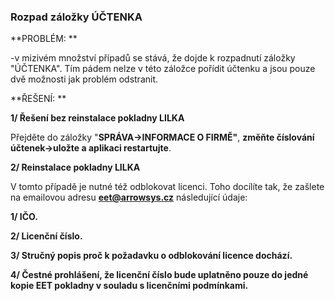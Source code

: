 ### Rozpad záložky ÚČTENKA

**PROBLÉM: **

-v mizivém množství případů se stává, že dojde k rozpadnutí záložky "ÚČTENKA". Tím pádem nelze v této záložce pořídit účtenku a jsou pouze dvě možnosti jak problém odstranit.

**ŘEŠENÍ: **

**1/ Řešení bez reinstalace pokladny LILKA**

Přejděte do záložky "**SPRÁVA-&gt;INFORMACE O FIRMĚ"**, **změňte číslování účtenek-&gt;uložte a aplikaci restartujte**.

**2/ Reinstalace pokladny LILKA**

V tomto případě je nutné též odblokovat licenci. Toho docílíte tak, že zašlete na emailovou adresu **eet@arrowsys.cz** následující údaje:

**1/ IČO.**

**2/ Licenční číslo.**

**3/ Stručný popis proč k požadavku o odblokování licence dochází.**

**4/ Čestné prohlášení, že licenční číslo bude uplatněno pouze do jedné kopie EET pokladny v souladu s licenčními podmínkami.**

